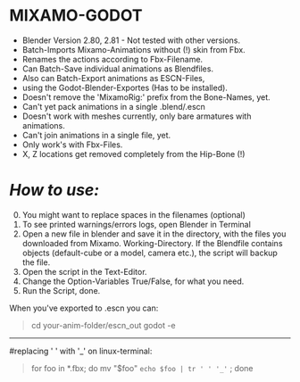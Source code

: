 # MIXAMO-GODOT
- Blender Version 2.80, 2.81 - Not tested with other versions.
- Batch-Imports Mixamo-Animations without (!) skin from Fbx.
- Renames the actions according to Fbx-Filename.
- Can Batch-Save individual animations as Blendfiles.
- Also can Batch-Export animations as ESCN-Files,
- using the Godot-Blender-Exportes (Has to be installed).
- Doesn't remove the 'MixamoRig:' prefix from the Bone-Names, yet.
- Can't yet pack animations in a single .blend/.escn
- Doesn't work with meshes currently, only bare armatures with animations.
- Can't join animations in a single file, yet.
- Only work's with Fbx-Files.
- X, Z locations get removed completely from the Hip-Bone (!)

# *How to use:*
0. You might want to replace spaces in the filenames (optional)
1. To see printed warnings/errors logs, open Blender in Terminal
2. Open a new file in blender and save it in the directory, with
   the files you downloaded from Mixamo. Working-Directory.
   If the Blendfile contains objects (default-cube or a model, camera etc.),
   the script will backup the file.
2. Open the script in the Text-Editor.
3. Change the Option-Variables True/False, for what you need.
4. Run the Script, done.

When you've exported to .escn you can:

> cd your-anim-folder/escn_out
> godot -e

______________________________________________________________

#replacing ' ' with '_' on linux-terminal:
>for foo in *.fbx; do mv "$foo" `echo $foo | tr ' ' '_'` ; done
